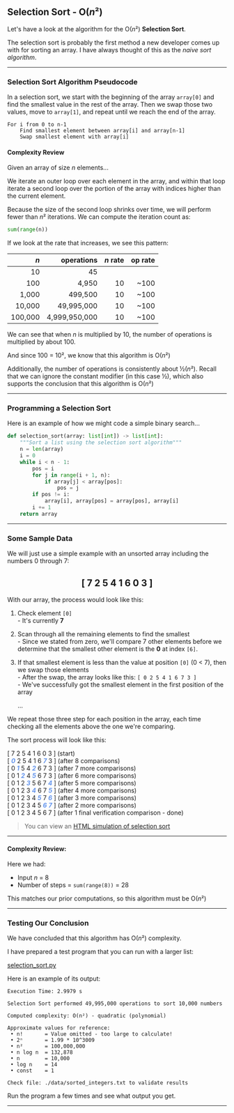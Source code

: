 ## Selection Sort - O(*n*²)

Let's have a look at the algorithm for the O(*n*²) **Selection Sort**.

The selection sort is probably the first method a new developer comes up with
for sorting an array. I have always thought of this as the *naive sort
algorithm*.

---

### Selection Sort Algorithm Pseudocode

In a selection sort, we start with the beginning of the array `array[0]` and find the smallest value in the rest of the array. Then we swap those two values, move to `array[1]`, and repeat until we reach the end of the array.

```pseudocode
For i from 0 to n-1
    Find smallest element between array[i] and array[n-1]
    Swap smallest element with array[i]
```

#### Complexity Review

Given an array of size *n* elements...

We iterate an outer loop over each element in the array, and within that loop
iterate a second loop over the portion of the array with indices higher than
the current element.

Because the size of the second loop shrinks over time, we will perform fewer
than *n*² iterations. We can compute the iteration count as:

```python
sum(range(n))
```

If we look at the rate that increases, we see this pattern:

|*n*|operations|*n* rate|op rate|
|-:|-:|-:|-:|
|10|45|||
|100|4,950|10|~100|
|1,000|499,500|10|~100|
|10,000|49,995,000|10|~100|
|100,000|4,999,950,000|10|~100|

We can see that when *n* is multiplied by 10, the number of operations is
multiplied by about 100.

And since 100 = 10², we know that this algorithm is O(*n*²)

Additionally, the number of operations is consistently about ½(*n*²). Recall
that we can ignore the constant modifier (in this case ½), which also 
supports the conclusion that this algorithm is O(*n*²)

---

### Programming a Selection Sort

Here is an example of how we might code a simple binary search...

```python
def selection_sort(array: list[int]) -> list[int]:
    """Sort a list using the selection sort algorithm"""
    n = len(array)
    i = 0
    while i < n - 1:
        pos = i
        for j in range(i + 1, n):
            if array[j] < array[pos]:
                pos = j
        if pos != i:
            array[i], array[pos] = array[pos], array[i]
        i += 1
    return array
```

---

### Some Sample Data

We will just use a simple example with an unsorted array including the 
numbers 0 through 7:

## <center>[ 7  2  5  4  1  6  0  3 ]</center>

With our array, the process would look like this:

1. Check element `[0]`  
   \- It's currently **7**

2. Scan through all the remaining elements to find the smallest  
   \- Since we stated from zero, we'll compare 7 other elements before we 
   determine that the smallest other element is the **0** at index `[6]`.

3. If that smallest element is less than the value at position `[0]` (0 < 7), 
   then we swap those elements  
   \- After the swap, the array looks like this: `[ 0 2 5 4 1 6 7 3 ]`  
   \- We've successfully got the smallest element in the first position of 
      the array  
        
    ...

We repeat those three step for each position in the array, each time checking all the elements above the one we're comparing.

The sort process will look like this:

[ 7 2 5 4 1 6 0 3 ] (start)  
[ <span style="color:cornflowerblue">***0***</span></span> 2 5 4 1 6 
  <span style="color:cornflowerblue">***7***</span></span> 3 ] (after 8 
  comparisons)  
[ 0 <span style="color:cornflowerblue">***1***</span></span> 5 4 
  <span style="color:cornflowerblue">***2***</span></span> 6 7 3 ] (after 7 
  more comparisons)  
[ 0 1 <span style="color:cornflowerblue">***2***</span></span> 4
  <span style="color:cornflowerblue">***5***</span></span> 6 7 3 ] (after 6 
  more comparisons)  
[ 0 1 2 <span style="color:cornflowerblue">***3***</span></span> 5 6 7
  <span style="color:cornflowerblue">***4***</span></span> ] (after 5 more 
  comparisons)  
[ 0 1 2 3 <span style="color:cornflowerblue">***4***</span></span> 6 7
  <span style="color:cornflowerblue">***5***</span></span> ] (after 4 more 
  comparisons)  
[ 0 1 2 3 4 <span style="color:cornflowerblue">***5***</span></span> 7
  <span style="color:cornflowerblue">***6***</span></span> ] (after 3 more 
  comparisons)  
[ 0 1 2 3 4 5 <span style="color:cornflowerblue">***6***</span>
  <span style="color:cornflowerblue">***7***</span></span> ] (after 2 more 
  comparisons)  
[ 0 1 2 3 4 5 6 7 ] (after 1 final verification comparison - done)
    
> You can view an
> [HTML simulation of selection sort](./html/linear_search_animation.html)

---

#### Complexity Review:

Here we had:

* Input *n* = 8
* Number of steps = `sum(range(8))` = 28

This matches our prior computations, so this algorithm must be O(*n*²)

---

### Testing Our Conclusion

We have concluded that this algorithm has O(*n*²) complexity.

I have prepared a test program that you can run with a larger list:

[selection_sort.py](./03_selection_sort.py)

Here is an example of its output:

```
Execution Time: 2.9979 s

Selection Sort performed 49,995,000 operations to sort 10,000 numbers

Computed complexity: O(n²) - quadratic (polynomial)

Approximate values for reference:
 • n!       = Value omitted - too large to calculate!
 • 2ⁿ       = 1.99 * 10^3009
 • n²       = 100,000,000
 • n log n  = 132,878
 • n        = 10,000
 • log n    = 14
 • const    = 1

Check file: ./data/sorted_integers.txt to validate results
```

Run the program a few times and see what output you get.

---
